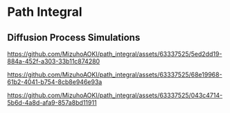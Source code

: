 # Path Integral

## Diffusion Process Simulations
https://github.com/MizuhoAOKI/path_integral/assets/63337525/5ed2dd19-884a-452f-a303-33b11c874280

<!-- ![gaussian](https://github.com/MizuhoAOKI/path_integral/assets/63337525/e51f2e2b-de4b-4f46-b7c4-3995e4c15844) -->

https://github.com/MizuhoAOKI/path_integral/assets/63337525/68e19968-61b2-4041-b754-8cb8e946e93a

https://github.com/MizuhoAOKI/path_integral/assets/63337525/043c4714-5b6d-4a8d-afa9-857a8bd11911
